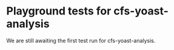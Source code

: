 # Playground tests for cfs-yoast-analysis
We are still awaiting the first test run for cfs-yoast-analysis.
